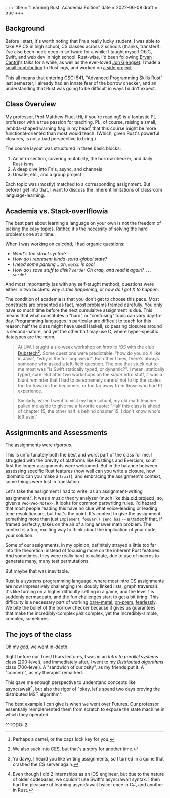 +++
title = "Learning Rust: Academia Edition"
date = 2022-06-08
draft = true
+++


## Background

Before I start, it's worth noting that I'm a really lucky student. I was able to take AP CS in high school, CS classes across 2 schools (thanks, transfer!). I've also been neck-deep in software for a while: I taught myself ObjC, Swift, and web dev in high school. Rust-wise, I'd been following [Bryan Cantril][0]'s talks for a while, as well as the ever-loved [Jon Gjengset][1]. I made a [small contribution][2] to Rustlings, and worked on [a side project][3].

This all means that entering CSCI 541, "Advanced Programming Skills Rust" last semester, I already had an innate fear of the borrow checker, and an understanding that Rust was going to be difficult in ways I didn't expect.

## Class Overview

My professor, Prof Matthew Fluet (Hi, if you're reading!) is a fantastic PL professor with a true passion for teaching. PL, of course, raising a small, lambda-shaped warning flag in my head[^1] that this course might be more functional-oriented than most would teach. (Which, given Rust's powerful closures, is not a bad perspective to bring.)

The course layout was structured in three basic blocks:
1. An intro section, covering mutability, the borrow checker, and daily Rust-isms
1. A deep dive into Fn's, async, and channels
1. Unsafe, etc., and a group project

Each topic was (mostly) matched to a corresponding assignment. But before I get into that, I want to discuss the inherent limitations of classroom language-learning.

## Academia vs. Stack-overlflowia

The best part about learning a language on your own is not the freedom of picking the easy topics. Rather, it's the necessity of solving the hard problems one at a time.

When I was working on [calcdnd][3], I had organic questions:
- _What's the struct syntax?_
- _How do I represent kinda-sorta-global state?_
- _I need some parsing... oh, `match` is cool._
- _How do I save stuff to disk? `serde!` Oh crap, and read it again? `... serde!`_

And most importantly (as with any self-taught method), questions were either in two buckets: _why is this happening_, or _how do I get X to happen_.

The condition of academia is that you don't get to choose this pace. Most constructs are presented as fact, most problems framed carefully. You only have so much time before the next cumulaitve assignment is due. This means that what constitutes a "hard" or "confusing" topic can vary day-to-day. Programming languages in particular are difficult to teach for this reason: half the class might have used Haskell, so passing closures around is second-nature, and yet the other half may use C, where hyper-specific datatypes are the norm.

> At UW, I taught a six-week workshop on _Intro to iOS_ with the club [Dubstech][4][^2]. Some questions were predictable: "how do you do X like in Java", "why is the for loop werid". But other times, there's always someone who asked a left-field question. The one that stuck out to me most was "is Swift statically typed, or dynamic?". I mean, statically typed, sure. But after two workshops on the _super_ intro stuff, it was a blunt reminder that I had to be extremely careful not to tip the scales too far towards the beginners, or too far away from those who had PL experience.

> Similarly, when I went to visit my high school, my old math teacher pulled me aside to give me a favorite quote: "Half this class is ahead of chapter 15, the other half is behind chapter 15. I don't know who's left over."


## Assignments and Assessments

The assignments were _rigorous_.

This is unfortunately both the best and worst part of the class for me. I struggled with the brevity of platforms like Rustlings and Exercism, so at first the longer assignments were welcomed. But in the balance between assessing specific Rust features (how well can you write a closure, how idiomatic can you make a `trait`), and embracing the assignment's context, some things were lost in translation.

Let's take the assignment I had to write, as an assignment-writing assignment[^3]. It was a music theory analyzer (much like [this old project][5]), so, given a `Vec<Vec<Note>>`, it looks for common partwriting rules. I'd hazard that most people reading this have no clue what voice-leading or leading tone resolution are, but that's the point. It's context to give the assignment something more than just `Implement fooBar() send baz` -- a tradeoff that, if framed perfectly, takes on the air of a long answer math problem. The context is a fun, exciting way to think about the implication of your code, your solution.

Some of our assignments, in my opinion, definitely strayed a little too far into the theoretical instead of focusing more on the inherent Rust features. And sometimes, they were really hard to validate, due to use of macros to generate many, many test permutations.

But maybe that was inevitable.

Rust is a _systems_ programming language, where most intro CS assignments are now impressively challenging (re: doubly linked lists, graph traversal). It's like turning on a higher difficulty setting in a game, and the level 1 is suddenly permadeath, and the fun challenges start to get a bit tiring. This difficulty is a necessary part of working [bare-metal][6], [on-prem][7], [fearlessly][8]. We bite the bullet of the borrow checker because it gives us guarantees that make the incredibly-complex _just_ complex, yet the incredibly-simple, complex, sometimes.


## The joys of the class

Oh my _god_, we went in-depth.

Right before our Tues/Thurs lectures, I was in an _Intro to parallel systems_ class (200-level), and immediately after, I went to my _Distributed algorithms_ class (700-level). A "sandwich of curiosity", as my friends put it. A "concern", as my therapist remarked.

This gave me enough perspective to understand concepts like async/await[^4], but also the rigor of "okay, let's spend two days proving the distributed MST algorithm".

The best example I can give is when we went over Futures. Our professor essentially reimplemented them from scratch to expose the state machine in which they operated.













 ^^TODO: 2

[0]: https://www.youtube.com/watch?v=LjFM8vw3pbU
[1]: https://www.youtube.com/c/JonGjengset/videos
[2]: https://google.com
[3]: https://github.com/peterkos/calcdnd
[4]: https://dubstech.info
[5]: https://peterkos.github.io/partwriter
[6]: https://google.com/SCI5
[7]: https://google.com/OXIDE
[8]: https://google.com/FEARLESS_CONCURRENCY



[^1]: Perhaps a camel, or the caps lock key for you.

[^2]: We also suck into CES, but that's a story for another time.

[^3]: Yo dawg, I heard you like writing assignments, so I turned in a quine that crashed the CS server again.

[^4]: Even though I did 2 internships as an iOS engineer, but due to the nature of older codebases, we couldn't use Swift's async/await syntax. I then had the pleasure of learning async/await twice: once in C#, and another in Rust.
